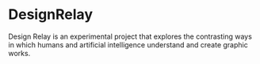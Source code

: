 # DesignRelay
Design Relay is an experimental project that explores the contrasting ways in which humans and artificial intelligence understand and create graphic works.
